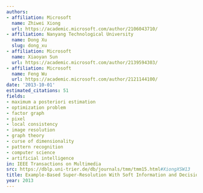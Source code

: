 ```yaml
---
authors:
- affiliation: Microsoft
  name: Zhiwei Xiong
  url: https://academic.microsoft.com/author/2106043710/
- affiliation: Nanyang Technological University
  name: Dong Xu
  slug: dong_xu
- affiliation: Microsoft
  name: Xiaoyan Sun
  url: https://academic.microsoft.com/author/2139594303/
- affiliation: Microsoft
  name: Feng Wu
  url: https://academic.microsoft.com/author/2121144100/
date: '2013-10-01'
estimated_citations: 51
fields:
- maximum a posteriori estimation
- optimization problem
- factor graph
- pixel
- local consistency
- image resolution
- graph theory
- curse of dimensionality
- pattern recognition
- computer science
- artificial intelligence
in: IEEE Transactions on Multimedia
src: https://dblp.uni-trier.de/db/journals/tmm/tmm15.html#XiongXSW13
title: Example-Based Super-Resolution With Soft Information and Decision
year: 2013
---
```

